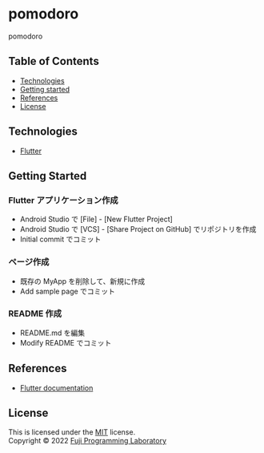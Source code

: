# pomodoro

pomodoro

## Table of Contents

* [Technologies](#technologies)
* [Getting started](#getting-started)
* [References](#references)
* [License](#license)

## Technologies

* [Flutter][flutter]

## Getting Started

### Flutter アプリケーション作成

- Android Studio で [File] - [New Flutter Project]
- Android Studio で [VCS] - [Share Project on GitHub] でリポジトリを作成
- Initial commit でコミット

### ページ作成

- 既存の MyApp を削除して、新規に作成
- Add sample page でコミット

### README 作成

- README.md を編集
- Modify README でコミット

## References

* [Flutter documentation](https://flutter.dev/docs)

## License

This is licensed under the [MIT](https://choosealicense.com/licenses/mit/) license.  
Copyright &copy; 2022 [Fuji Programming Laboratory](https://fuji-labo.com/)



[flutter]: https://flutter.dev